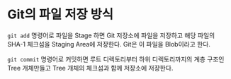 # Git의 파일 저장 방식

`git add` 명령어로 파일을 Stage 하면 Git 저장소에 파일을 저장하고 해당 파일의 SHA-1 체크섬을 Staging Area에 저장한다. Git은 이 파일을 Blob이라고 한다.  

`git commit` 명령어로 커밋하면 루트 디렉토리부터 하위 디렉토리까지의 계층 구조인 Tree 개체만들고 Tree 개체의 체크섬과 함께 저장소에 저장한다. 



